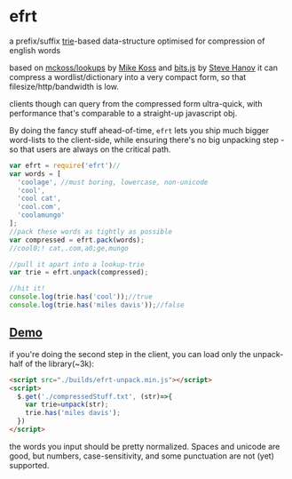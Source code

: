 # efrt
a prefix/suffix [trie](https://en.wikipedia.org/wiki/Trie)-based data-structure optimised for compression of english words

based on [mckoss/lookups](https://github.com/mckoss/lookups) by [Mike Koss](https://github.com/mckoss)
 and [bits.js](http://stevehanov.ca/blog/index.php?id=120) by [Steve Hanov](https://twitter.com/smhanov)
it can compress a wordlist/dictionary into a very compact form, so that filesize/http/bandwidth is low.

clients though can query from the compressed form ultra-quick, with performance that's comparable to a straight-up javascript obj.

By doing the fancy stuff ahead-of-time, `efrt` lets you ship much bigger word-lists to the client-side, while ensuring there's no big unpacking step - so that users are always on the critical path.

```js
var efrt = require('efrt')//
var words = [
  'coolage', //must boring, lowercase, non-unicode
  'cool',
  'cool cat',
  'cool.com',
  'coolamungo'
];
//pack these words as tightly as possible
var compressed = efrt.pack(words);
//cool0;! cat,.com,a0;ge,mungo

//pull it apart into a lookup-trie
var trie = efrt.unpack(compressed);

//hit it!
console.log(trie.has('cool'));//true
console.log(trie.has('miles davis'));//false
```

## [Demo](https://rawgit.com/nlp-compromise/efrt/master/demo/index.html)

if you're doing the second step in the client, you can load only the unpack-half of the library(~3k):
```html
<script src="./builds/efrt-unpack.min.js"></script>
<script>
  $.get('./compressedStuff.txt', (str)=>{
    var trie=unpack(str);
    trie.has('miles davis');
  })
</script>
```

the words you input should be pretty normalized. Spaces and unicode are good, but numbers, case-sensitivity, and some punctuation are not (yet) supported.
